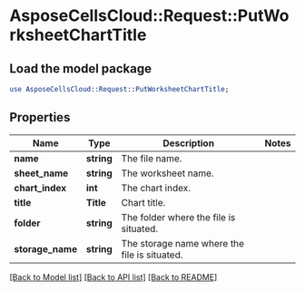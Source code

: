 # AsposeCellsCloud::Request::PutWorksheetChartTitle 

## Load the model package
```perl
use AsposeCellsCloud::Request::PutWorksheetChartTitle;
```

## Properties
Name | Type | Description | Notes
------------ | ------------- | ------------- | -------------
**name** | **string** | The file name. |
**sheet_name** | **string** | The worksheet name. |
**chart_index** | **int** | The chart index. |
**title** | **Title** | Chart title. |
**folder** | **string** | The folder where the file is situated. |
**storage_name** | **string** | The storage name where the file is situated. |  

[[Back to Model list]](../README.md#documentation-for-requests) [[Back to API list]](../README.md#documentation-for-api-endpoints) [[Back to README]](../README.md)

